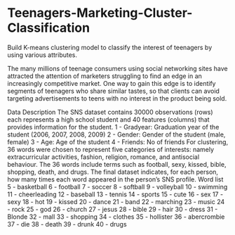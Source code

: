 # Teenagers-Marketing-Cluster-Classification
Build K-means clustering model to classify the interest of teenagers by using various attributes. 

The many millions of teenage consumers using social networking sites have attracted the attention of marketers struggling to find an edge in an increasingly competitive market. One way to gain this edge is to identify segments of teenagers who share similar tastes, so that clients can avoid targeting advertisements to teens with no interest in the product being sold.  

Data Description 
The SNS dataset contains 30000 observations (rows) each represents a high school student and 40 features (columns) that provides information for the student. 
1 - Gradyear: Graduation year of the student (2006, 2007, 2008, 2009) 
2 - Gender: Gender of the student (male, female) 
3 - Age: Age of the student 
4 - Friends: No of friends 
For clustering, 36 words were chosen to represent five categories of interests: namely extracurricular activities, fashion, religion, romance, and antisocial behaviour. The 36 words include terms such as football, sexy, kissed, bible, shopping, death, and drugs. The final dataset indicates, for each person, how many times each word appeared in the person’s SNS profile. 
Word list 
5 - basketball 
6 - football 
7 - soccer 
8 - softball 
9 - volleyball 
10 - swimming 
11 - cheerleading 
12 - baseball 
13 - tennis 
14 - sports 
15 - cute 
16 - sex 
17 - sexy 
18 - hot 
19 - kissed 
20 - dance 
21 - band 
22 - marching 
23 - music 
24 - rock 
25 - god 
26 - church 
27 - jesus 
28 - bible 
29 - hair 
30 - dress 
31 - Blonde 
32 - mall 
33 - shopping 
34 - clothes 
35 - hollister 
36 - abercrombie 
37 - die 
38 - death 
39 - drunk 
40 - drugs 
